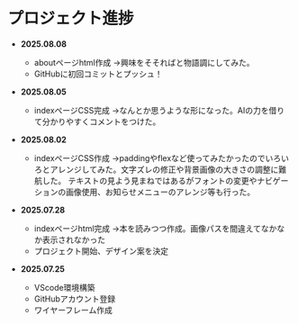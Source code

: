 # プロジェクト進捗
- **2025.08.08**
    - aboutページhtml作成
        →興味をそそればと物語調にしてみた。
    - GitHubに初回コミットとプッシュ！

- **2025.08.05**
    - indexページCSS完成
        →なんとか思うような形になった。AIの力を借りて分かりやすくコメントをつけた。

- **2025.08.02**
    - indexページCSS作成
        →paddingやflexなど使ってみたかったのでいろいろとアレンジしてみた。文字ズレの修正や背景画像の大きさの調整に難航した。
        テキストの見よう見まねではあるがフォントの変更やナビゲーションの画像使用、お知らせメニューのアレンジ等も行った。

- **2025.07.28**
    - indexページhtml完成
        →本を読みつつ作成。画像パスを間違えてなかなか表示されなかった
    - プロジェクト開始、デザイン案を決定

- **2025.07.25**
    - VScode環境構築
    - GitHubアカウント登録
    - ワイヤーフレーム作成